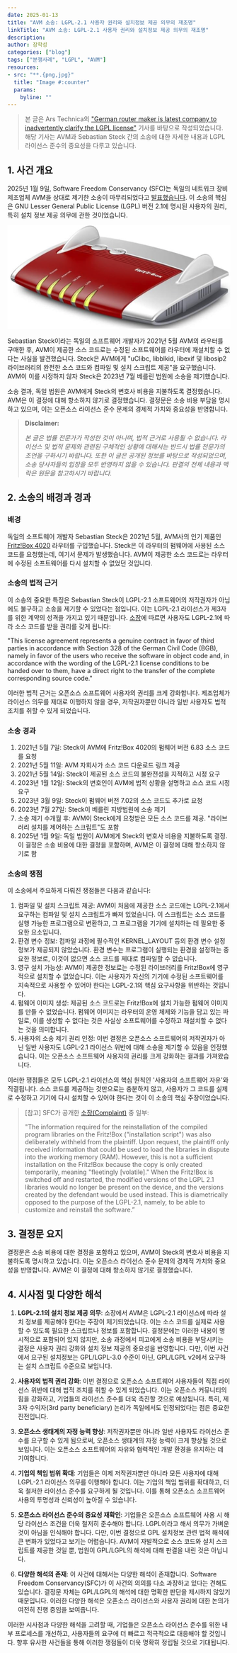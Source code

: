 ```yaml
---
date: 2025-01-13
title: "AVM 소송: LGPL-2.1 사용자 권리와 설치정보 제공 의무의 재조명"
linkTitle: "AVM 소송: LGPL-2.1 사용자 권리와 설치정보 제공 의무의 재조명"
description: 
author: 장학성
categories: ["blog"]
tags: ["분쟁사례", "LGPL", "AVM"]
resources:
- src: "**.{png,jpg}"
  title: "Image #:counter"
  params:
    byline: ""
---
```



> 본 글은 Ars Technica의 ["German router maker is latest company to inadvertently clarify the LGPL license"](https://arstechnica.com/gadgets/2025/01/suing-wi-fi-router-makers-remains-a-necessary-part-of-open-source-license-law/) 기사를 바탕으로 작성되었습니다. 해당 기사는 AVM과 Sebastian Steck 간의 소송에 대한 자세한 내용과 LGPL 라이선스 준수의 중요성을 다루고 있습니다.

## 1. 사건 개요

2025년 1월 9일, Software Freedom Conservancy (SFC)는 독일의 네트워크 장비 제조업체 AVM을 상대로 제기한 소송이 마무리되었다고 [발표했습니다](https://sfconservancy.org/news/2025/jan/09/avm-copyleft-lawsuit-resolved-with-install/). 이 소송의 핵심은 GNU Lesser General Public License (LGPL) 버전 2.1에 명시된 사용자의 권리, 특히 설치 정보 제공 의무에 관한 것이었습니다.

![](./featured_AVM.png)

Sebastian Steck이라는 독일의 소프트웨어 개발자가 2021년 5월 AVM의 라우터를 구매한 후, AVM이 제공한 소스 코드로는 수정된 소프트웨어를 라우터에 재설치할 수 없다는 사실을 발견했습니다. Steck은 AVM에게 "uClibc, libblkid, libexif 및 libosip2 라이브러리의 완전한 소스 코드와 컴파일 및 설치 스크립트 제공"을 요구했습니다. AVM이 이를 시정하지 않자 Steck은 2023년 7월 베를린 법원에 소송을 제기했습니다.

소송 결과, 독일 법원은 AVM에게 Steck의 변호사 비용을 지불하도록 결정했습니다. AVM은 이 결정에 대해 항소하지 않기로 결정했습니다. 결정문은 소송 비용 부담을 명시하고 있으며, 이는 오픈소스 라이선스 준수 문제의 경제적 가치와 중요성을 반영합니다.


> **Disclaimer:** 
> 
> *본 글은 법률 전문가가 작성한 것이 아니며, 법적 근거로 사용될 수 없습니다. 라이선스 및 법적 문제와 관련된 구체적인 상황에 대해서는 반드시 법률 전문가의 조언을 구하시기 바랍니다. 또한 이 글은 공개된 정보를 바탕으로 작성되었으며, 소송 당사자들의 입장을 모두 반영하지 않을 수 있습니다. 판결의 전체 내용과 맥락은 원문을 참고하시기 바랍니다.*


## 2. 소송의 배경과 경과

### 배경

독일의 소프트웨어 개발자 Sebastian Steck은 2021년 5월, AVM사의 인기 제품인 [Fritz!Box 4020](https://en.avm.de/products/fritzbox/fritzbox-4020/) 라우터를 구입했습니다. Steck은 이 라우터의 펌웨어에 사용된 소스 코드를 요청했는데, 여기서 문제가 발생했습니다. AVM이 제공한 소스 코드로는 라우터에 수정된 소프트웨어를 다시 설치할 수 없었던 것입니다.


### 소송의 법적 근거

이 소송의 중요한 특징은 Sebastian Steck이 LGPL-2.1 소프트웨어의 저작권자가 아님에도 불구하고 소송을 제기할 수 있었다는 점입니다. 이는 LGPL-2.1 라이선스가 제3자를 위한 계약의 성격을 가지고 있기 때문입니다. [소장](https://sfconservancy.org/static/docs/avm-Complaint_Klageschrift_EN.pdf)에 따르면 사용자도 LGPL-2.1에 따라 소스 코드를 받을 권리를 갖게 됩니다:

"This license agreement represents a genuine contract in favor of third parties in accordance with Section 328 of the German Civil Code (BGB), namely in favor of the users who receive the software in object code and, in accordance with the wording of the LGPL-2.1 license conditions to be handed over to them, have a direct right to the transfer of the complete corresponding source code."

이러한 법적 근거는 오픈소스 소프트웨어 사용자의 권리를 크게 강화합니다. 제조업체가 라이선스 의무를 제대로 이행하지 않을 경우, 저작권자뿐만 아니라 일반 사용자도 법적 조치를 취할 수 있게 되었습니다.

### 소송 경과

1. 2021년 5월 7일: Steck이 AVM에 Fritz!Box 4020의 펌웨어 버전 6.83 소스 코드를 요청
2. 2021년 5월 11일: AVM 자회사가 소스 코드 다운로드 링크 제공
3. 2021년 5월 14일: Steck이 제공된 소스 코드의 불완전성을 지적하고 시정 요구
4. 2023년 1월 12일: Steck의 변호인이 AVM에 법적 상황을 설명하고 소스 코드 시정 요구
5. 2023년 3월 9일: Steck이 펌웨어 버전 7.02의 소스 코드도 추가로 요청
6. 2023년 7월 27일: Steck이 베를린 지방법원에 소송 제기
7. 소송 제기 수개월 후: AVM이 Steck에게 요청받은 모든 소스 코드를 제공. "라이브러리 설치를 제어하는 스크립트"도 포함
8. 2025년 1월 9일: 독일 법원이 AVM에게 Steck의 변호사 비용을 지불하도록 결정. 이 결정은 소송 비용에 대한 결정을 포함하며, AVM은 이 결정에 대해 항소하지 않기로 함

### 소송의 쟁점

이 소송에서 주요하게 다뤄진 쟁점들은 다음과 같습니다:

1. 컴파일 및 설치 스크립트 제공: AVM이 처음에 제공한 소스 코드에는 LGPL-2.1에서 요구하는 컴파일 및 설치 스크립트가 빠져 있었습니다. 이 스크립트는 소스 코드를 실행 가능한 프로그램으로 변환하고, 그 프로그램을 기기에 설치하는 데 필요한 중요한 요소입니다.
2. 환경 변수 정보: 컴파일 과정에 필수적인 KERNEL_LAYOUT 등의 환경 변수 설정 정보가 제공되지 않았습니다. 환경 변수는 프로그램이 실행되는 환경을 설정하는 중요한 정보로, 이것이 없으면 소스 코드를 제대로 컴파일할 수 없습니다.
3. 영구 설치 가능성: AVM이 제공한 정보로는 수정된 라이브러리를 Fritz!Box에 영구적으로 설치할 수 없었습니다. 이는 사용자가 자신의 기기에 수정된 소프트웨어를 지속적으로 사용할 수 있어야 한다는 LGPL-2.1의 핵심 요구사항을 위반하는 것입니다.
4. 펌웨어 이미지 생성: 제공된 소스 코드로는 Fritz!Box에 설치 가능한 펌웨어 이미지를 만들 수 없었습니다. 펌웨어 이미지는 라우터의 운영 체제와 기능을 담고 있는 파일로, 이를 생성할 수 없다는 것은 사실상 소프트웨어를 수정하고 재설치할 수 없다는 것을 의미합니다.
5. 사용자의 소송 제기 권리 인정:
이번 결정은 오픈소스 소프트웨어의 저작권자가 아닌 일반 사용자도 LGPL-2.1 라이선스 위반에 대해 소송을 제기할 수 있음을 인정했습니다. 이는 오픈소스 소프트웨어 사용자의 권리를 크게 강화하는 결과를 가져왔습니다.

이러한 쟁점들은 모두 LGPL-2.1 라이선스의 핵심 원칙인 '사용자의 소프트웨어 자유'와 직결됩니다. 소스 코드를 제공하는 것만으로는 충분하지 않고, 사용자가 그 코드를 실제로 수정하고 기기에 다시 설치할 수 있어야 한다는 것이 이 소송의 핵심 주장이었습니다.

> [참고] SFC가 공개한 [소장(Complaint)](https://sfconservancy.org/static/docs/avm-Complaint_Klageschrift_EN.pdf) 중 일부: 
> 
> "The information required for the reinstallation of the compiled program libraries on the Fritz!Box ("installation script") was also deliberately withheld from the plaintiff. Upon request, the plaintiff only received information that could be used to load the libraries in dispute into the working memory (RAM). However, this is not a sufficient installation on the Fritz!Box because the copy is only created temporarily, meaning "fleetingly [volatile]." When the Fritz!Box is switched off and restarted, the modified versions of the LGPL 2.1 libraries would no longer be present on the device, and the versions created by the defendant would be used instead. This is diametrically opposed to the purpose of the LGPL-2.1, namely, to be able to customize and reinstall the software.”
> 

## 3. 결정문 요지

결정문은 소송 비용에 대한 결정을 포함하고 있으며, AVM이 Steck의 변호사 비용을 지불하도록 명시하고 있습니다. 이는 오픈소스 라이선스 준수 문제의 경제적 가치와 중요성을 반영합니다. AVM은 이 결정에 대해 항소하지 않기로 결정했습니다.


## 4. 시사점 및 다양한 해석

1. **LGPL-2.1의 설치 정보 제공 의무**:
   소장에서 AVM은 LGPL-2.1 라이선스에 따라 설치 정보를 제공해야 한다는 주장이 제기되었습니다. 이는 소스 코드를 실제로 사용할 수 있도록 필요한 스크립트나 정보를 포함합니다. 결정문에는 이러한 내용이 명시적으로 포함되어 있지 않지만, 소송 과정에서 피고에게 소송 비용을 부담시키는 결정은 사용자 권리 강화와 설치 정보 제공의 중요성을 반영합니다. 다만, 이번 사건에서 요구된 설치정보는 GPL/LGPL-3.0 수준이 아닌, GPL/LGPL v2에서 요구하는 설치 스크립트 수준으로 보입니다.

2. **사용자의 법적 권리 강화**:
   이번 결정으로 오픈소스 소프트웨어 사용자들이 직접 라이선스 위반에 대해 법적 조치를 취할 수 있게 되었습니다. 이는 오픈소스 커뮤니티의 힘을 강화하고, 기업들의 라이선스 준수를 더욱 촉진할 것으로 예상됩니다. 특히, 제3자 수익자(3rd party beneficiary) 논리가 독일에서도 인정되었다는 점은 중요한 진전입니다.

3. **오픈소스 생태계의 자정 능력 향상**:
   저작권자뿐만 아니라 일반 사용자도 라이선스 준수를 요구할 수 있게 됨으로써, 오픈소스 생태계의 자정 능력이 크게 향상될 것으로 보입니다. 이는 오픈소스 소프트웨어의 자유와 협력적인 개발 환경을 유지하는 데 기여합니다.

4. **기업의 책임 범위 확대**:
   기업들은 이제 저작권자뿐만 아니라 모든 사용자에 대해 LGPL-2.1 라이선스 의무를 이행해야 합니다. 이는 기업의 책임 범위를 확대하고, 더욱 철저한 라이선스 준수를 요구하게 될 것입니다. 이를 통해 오픈소스 소프트웨어 사용의 투명성과 신뢰성이 높아질 수 있습니다.

5. **오픈소스 라이선스 준수의 중요성 재확인**:
   기업들은 오픈소스 소프트웨어 사용 시 해당 라이선스 조건을 더욱 철저히 준수해야 합니다. LGPL이라고 해서 의무가 가벼운 것이 아님을 인식해야 합니다. 다만, 이번 결정으로 GPL 설치정보 관련 법적 해석에 큰 변화가 있었다고 보기는 어렵습니다. AVM이 자발적으로 소스 코드와 설치 스크립트를 제공한 것일 뿐, 법원이 GPL/LGPL의 해석에 대해 판결을 내린 것은 아닙니다.

6. **다양한 해석의 존재**:
   이 사건에 대해서는 다양한 해석이 존재합니다. Software Freedom Conservancy(SFC)가 이 사건의 의의를 다소 과장하고 있다는 견해도 있습니다. 결정문 자체는 GPL/LGPL의 해석에 대한 명확한 판단을 제시하지 않았기 때문입니다. 이러한 다양한 해석은 오픈소스 라이선스와 사용자 권리에 대한 논의가 여전히 진행 중임을 보여줍니다.

이러한 시사점과 다양한 해석을 고려할 때, 기업들은 오픈소스 라이선스 준수를 위한 내부 프로세스를 개선하고, 사용자들의 요구에 더 빠르고 적극적으로 대응해야 할 것입니다. 향후 유사한 사건들을 통해 이러한 쟁점들이 더욱 명확히 정립될 것으로 기대됩니다.
